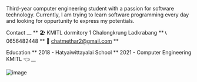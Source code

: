 Third-year computer engineering student with a passion for software technology. Currently, I am trying to learn software programming every day and looking for oppurtunity to express my potentials.

Contact \_\_
**
🏖️ KMITL dormitory 1 Chalongkrung Ladkrabang **
📞 0656482448 **
📮 chatmethar2@gmail.com **

Education **
2018 - Hatyaiwittayalai School **
2021 - Computer Engineering KMITL 👈 \_\_

![image](https://img.shields.io/badge/Blogger-FF5722?style=for-the-badge&logo=blogger&logoColor=white)
